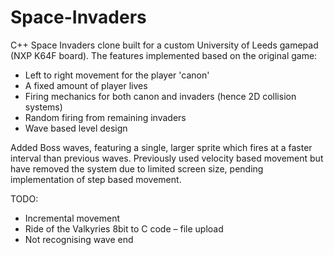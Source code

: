 # Space-Invaders
C++ Space Invaders clone built for a custom University of Leeds gamepad (NXP K64F board). The features implemented based on the original game:
- Left to right movement for the player 'canon'
- A fixed amount of player lives
- Firing mechanics for both canon and invaders (hence 2D collision systems)
- Random firing from remaining invaders
- Wave based level design

Added Boss waves, featuring a single, larger sprite which fires at a faster interval than previous waves. Previously used velocity based movement but have removed the system due to limited screen size, pending implementation of step based movement.

TODO:
- Incremental movement
- Ride of the Valkyries 8bit to C code – file upload
- Not recognising wave end
